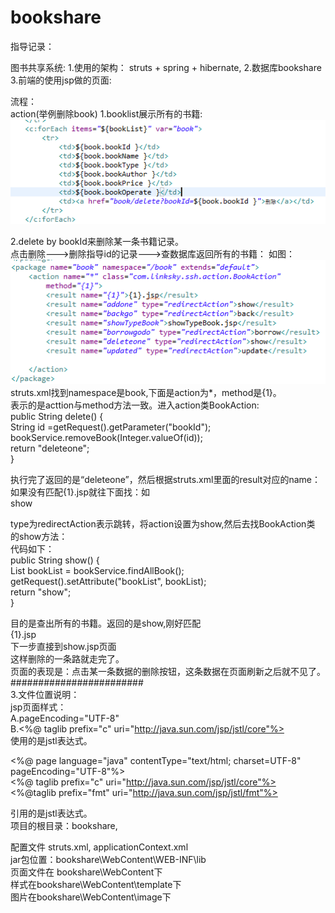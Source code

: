 # bookshare
指导记录：

图书共享系统:
1.使用的架构： struts + spring + hibernate, 
2.数据库bookshare
3.前端的使用jsp做的页面:

流程：  
action(举例删除book)
1.booklist展示所有的书籍:  
![Image text](https://raw.githubusercontent.com/18729544877/bookshare/master/WebContent/help_image/delete_book.png) 
  
2.delete by bookId来删除某一条书籍记录。  
点击删除--->删除指导id的记录--->查数据库返回所有的书籍：
如图：
![Image text](https://raw.githubusercontent.com/18729544877/bookshare/master/WebContent/help_image/book.png)  
struts.xml找到namespace是book,下面是action为*，method是{1}。  
表示的是acttion与method方法一致。进入action类BookAction:  
public String delete() {  
	String id =getRequest().getParameter("bookId");  
	bookService.removeBook(Integer.valueOf(id));  
	return "deleteone";  
}  

执行完了返回的是“deleteone”，然后根据struts.xml里面的result对应的name：  
如果没有匹配<result name="{1}">{1}.jsp</result>就往下面找：如  
<result name="deleteone" type="redirectAction">show</result>  

type为redirectAction表示跳转，将action设置为show,然后去找BookAction类  
的show方法：  
代码如下：  
public String show() {  
	List<Book> bookList = bookService.findAllBook();  
	getRequest().setAttribute("bookList", bookList);  
	return "show";  
}  
	
目的是查出所有的书籍。返回的是show,刚好匹配  
<result name="{1}">{1}.jsp</result>  
下一步直接到show.jsp页面  
这样删除的一条路就走完了。  
页面的表现是：点击某一条数据的删除按钮，这条数据在页面刷新之后就不见了。  
########################  
3.文件位置说明：  
jsp页面样式：  
A.pageEncoding="UTF-8"  
B.<%@ taglib prefix="c" uri="http://java.sun.com/jsp/jstl/core"%>  
使用的是jstl表达式。  

<%@ page language="java" contentType="text/html; charset=UTF-8"  
	pageEncoding="UTF-8"%>  
<%@ taglib prefix="c" uri="http://java.sun.com/jsp/jstl/core"%>  
<%@taglib prefix="fmt" uri="http://java.sun.com/jsp/jstl/fmt"%>  

引用的是jstl表达式。  
项目的根目录：bookshare,  

配置文件 struts.xml, applicationContext.xml  
jar包位置：bookshare\WebContent\WEB-INF\lib  
页面文件在 bookshare\WebContent下  
样式在bookshare\WebContent\template下  
图片在bookshare\WebContent\image下  
